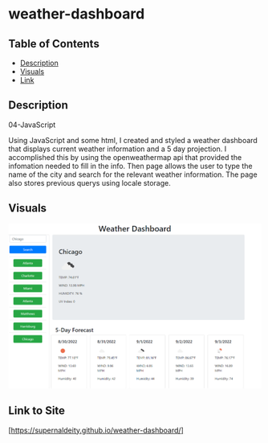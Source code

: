 # weather-dashboard
## Table of Contents

* [Description](#description)
* [Visuals](#visuals)
* [Link](#link-to-site)

## Description
04-JavaScript

Using JavaScript and some html, I created and styled a weather dashboard that displays current weather information and a 5 day projection. I accomplished this by using the openweathermap api that provided the infomation needed to fill in the info. Then page allows the user to type the name of the city and search for the relevant weather information. The page also stores previous querys using locale storage. 

## Visuals
![Screenshot of Page](./assets/WeatherDashboard.png)

## Link to Site
[https://supernaldeity.github.io/weather-dashboard/]